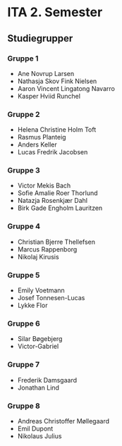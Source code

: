 # ITA 2. Semester



## Studiegrupper



### Gruppe 1

- Ane Novrup Larsen
- Nathasja Skov Fink Nielsen
- Aaron Vincent Lingatong Navarro
- Kasper Hviid Runchel



### Gruppe 2

- Helena Christine Holm Toft
- Rasmus Planteig
- Anders Keller
- Lucas Fredrik Jacobsen



### Gruppe 3

- Victor Mekis Bach
- Sofie Amalie Roer Thorlund
- Natazja Rosenkjær Dahl
- Birk Gade Engholm Lauritzen



### Gruppe 4

- Christian Bjerre Thellefsen
- Marcus Rappenborg
- Nikolaj Kirusis



### Gruppe 5

- Emily Voetmann
- Josef Tonnesen-Lucas
- Lykke Flor



### Gruppe 6

- Silar Bøgebjerg
- Victor-Gabriel



### Gruppe 7

- Frederik Damsgaard
- Jonathan Lind



### Gruppe 8

- Andreas Christoffer Møllegaard
- Emil Dupont
- Nikolaus Julius

 

<!--

### Mangler

- Abel
- Adam fordsmand
- Mathias
- Marc

-->
